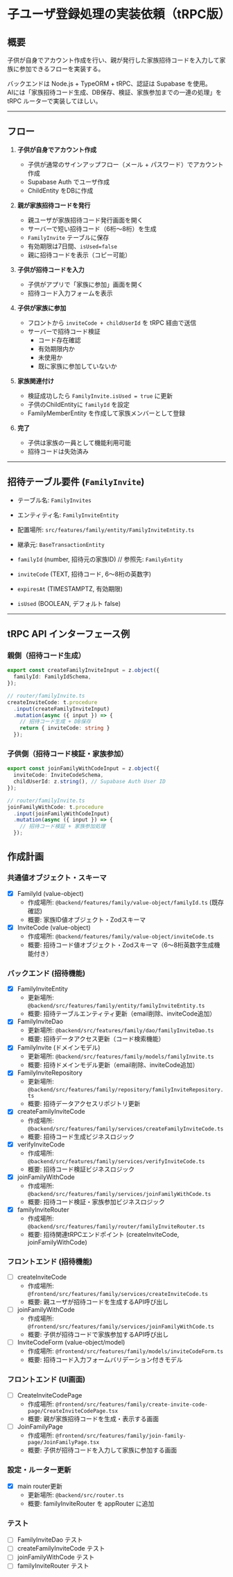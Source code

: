 # 子ユーザ登録処理の実装依頼（tRPC版）

## 概要
子供が自身でアカウント作成を行い、親が発行した家族招待コードを入力して家族に参加できるフローを実装する。

バックエンドは Node.js + TypeORM + tRPC、認証は Supabase を使用。  
AIには「家族招待コード生成、DB保存、検証、家族参加までの一連の処理」を tRPC ルーターで実装してほしい。

---

## フロー

1. **子供が自身でアカウント作成**
   - 子供が通常のサインアップフロー（メール + パスワード）でアカウント作成
   - Supabase Auth でユーザ作成
   - ChildEntity をDBに作成

2. **親が家族招待コードを発行**
   - 親ユーザが家族招待コード発行画面を開く
   - サーバーで短い招待コード（6桁〜8桁）を生成
   - `FamilyInvite` テーブルに保存
   - 有効期限は7日間、`isUsed=false`
   - 親に招待コードを表示（コピー可能）

3. **子供が招待コードを入力**
   - 子供がアプリで「家族に参加」画面を開く
   - 招待コード入力フォームを表示

4. **子供が家族に参加**
   - フロントから `inviteCode + childUserId` を tRPC 経由で送信
   - サーバーで招待コード検証
     - コード存在確認
     - 有効期限内か
     - 未使用か
     - 既に家族に参加していないか

5. **家族関連付け**
   - 検証成功したら `FamilyInvite.isUsed = true` に更新
   - 子供のChildEntityに `familyId` を設定
   - FamilyMemberEntity を作成して家族メンバーとして登録

6. **完了**
   - 子供は家族の一員として機能利用可能
   - 招待コードは失効済み

---

## 招待テーブル要件 (`FamilyInvite`)

- テーブル名: `FamilyInvites`
- エンティティ名: `FamilyInviteEntity`
- 配置場所: `src/features/family/entity/FamilyInviteEntity.ts`
- 継承元: `BaseTransactionEntity`

- `familyId` (number, 招待元の家族ID) // 参照先: `FamilyEntity`
- `inviteCode` (TEXT, 招待コード, 6〜8桁の英数字)
- `expiresAt` (TIMESTAMPTZ, 有効期限)
- `isUsed` (BOOLEAN, デフォルト false)

---

## tRPC API インターフェース例

### 親側（招待コード生成）
```ts
export const createFamilyInviteInput = z.object({
  familyId: FamilyIdSchema,
});

// router/familyInvite.ts
createInviteCode: t.procedure
  .input(createFamilyInviteInput)
  .mutation(async ({ input }) => {
    // 招待コード生成 + DB保存
    return { inviteCode: string }
  });
```

### 子供側（招待コード検証・家族参加）
```ts
export const joinFamilyWithCodeInput = z.object({
  inviteCode: InviteCodeSchema,
  childUserId: z.string(), // Supabase Auth User ID
});

// router/familyInvite.ts
joinFamilyWithCode: t.procedure
  .input(joinFamilyWithCodeInput)
  .mutation(async ({ input }) => {
    // 招待コード検証 + 家族参加処理
  });
```

## 作成計画

### 共通値オブジェクト・スキーマ
- [x] FamilyId (value-object)
  - 作成場所: `@backend/features/family/value-object/familyId.ts` (既存確認)
  - 概要: 家族ID値オブジェクト・Zodスキーマ
- [x] InviteCode (value-object)
  - 作成場所: `@backend/features/family/value-object/inviteCode.ts`
  - 概要: 招待コード値オブジェクト・Zodスキーマ（6〜8桁英数字生成機能付き）

### バックエンド (招待機能)
- [x] FamilyInviteEntity
  - 更新場所: `@backend/src/features/family/entity/familyInviteEntity.ts`
  - 概要: 招待テーブルエンティティ更新（email削除、inviteCode追加）
- [x] FamilyInviteDao
  - 更新場所: `@backend/src/features/family/dao/familyInviteDao.ts`
  - 概要: 招待データアクセス更新（コード検索機能）
- [x] FamilyInvite (ドメインモデル)
  - 更新場所: `@backend/src/features/family/models/familyInvite.ts`
  - 概要: 招待ドメインモデル更新（email削除、inviteCode追加）
- [x] FamilyInviteRepository
  - 更新場所: `@backend/src/features/family/repository/familyInviteRepository.ts`
  - 概要: 招待データアクセスリポジトリ更新
- [x] createFamilyInviteCode
  - 作成場所: `@backend/src/features/family/services/createFamilyInviteCode.ts`
  - 概要: 招待コード生成ビジネスロジック
- [x] verifyInviteCode  
  - 作成場所: `@backend/src/features/family/services/verifyInviteCode.ts`
  - 概要: 招待コード検証ビジネスロジック
- [x] joinFamilyWithCode
  - 作成場所: `@backend/src/features/family/services/joinFamilyWithCode.ts`
  - 概要: 招待コード検証・家族参加ビジネスロジック
- [x] familyInviteRouter
  - 作成場所: `@backend/src/features/family/router/familyInviteRouter.ts`
  - 概要: 招待関連tRPCエンドポイント (createInviteCode, joinFamilyWithCode)

### フロントエンド (招待機能)
- [ ] createInviteCode
  - 作成場所: `@frontend/src/features/family/services/createInviteCode.ts`
  - 概要: 親ユーザが招待コードを生成するAPI呼び出し
- [ ] joinFamilyWithCode
  - 作成場所: `@frontend/src/features/family/services/joinFamilyWithCode.ts`
  - 概要: 子供が招待コードで家族参加するAPI呼び出し
- [ ] InviteCodeForm (value-object/model)
  - 作成場所: `@frontend/src/features/family/models/inviteCodeForm.ts`
  - 概要: 招待コード入力フォームバリデーション付きモデル

### フロントエンド (UI画面)
- [ ] CreateInviteCodePage
  - 作成場所: `@frontend/src/features/family/create-invite-code-page/CreateInviteCodePage.tsx`
  - 概要: 親が家族招待コードを生成・表示する画面
- [ ] JoinFamilyPage
  - 作成場所: `@frontend/src/features/family/join-family-page/JoinFamilyPage.tsx`
  - 概要: 子供が招待コードを入力して家族に参加する画面

### 設定・ルーター更新
- [x] main router更新
  - 更新場所: `@backend/src/router.ts`
  - 概要: familyInviteRouter を appRouter に追加

### テスト
- [ ] FamilyInviteDao テスト
- [ ] createFamilyInviteCode テスト  
- [ ] joinFamilyWithCode テスト
- [ ] familyInviteRouter テスト
